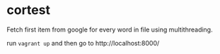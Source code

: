 # cortest

Fetch first item from google for every word in file using multithreading.

run `vagrant up` and then go to http://localhost:8000/
